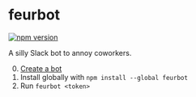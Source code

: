 # feurbot

[![npm version](https://img.shields.io/npm/v/feurbot.svg)](https://www.npmjs.org/packages/feurbot)

A silly Slack bot to annoy coworkers.

  0. [Create a bot](https://my.slack.com/services/new/bot)
  0. Install globally with `npm install --global feurbot`
  0. Run `feurbot <token>`
